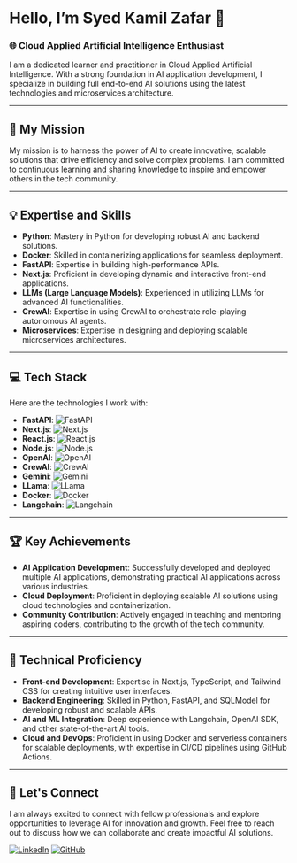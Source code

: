 # Hello, I’m Syed Kamil Zafar 👋

### 🌐 Cloud Applied Artificial Intelligence Enthusiast

I am a dedicated learner and practitioner in Cloud Applied Artificial Intelligence. With a strong foundation in AI application development, I specialize in building full end-to-end AI solutions using the latest technologies and microservices architecture.

---

## 🎯 My Mission

My mission is to harness the power of AI to create innovative, scalable solutions that drive efficiency and solve complex problems. I am committed to continuous learning and sharing knowledge to inspire and empower others in the tech community.

---

## 💡 Expertise and Skills

- **Python**: Mastery in Python for developing robust AI and backend solutions.
- **Docker**: Skilled in containerizing applications for seamless deployment.
- **FastAPI**: Expertise in building high-performance APIs.
- **Next.js**: Proficient in developing dynamic and interactive front-end applications.
- **LLMs (Large Language Models)**: Experienced in utilizing LLMs for advanced AI functionalities.
- **CrewAI**: Expertise in using CrewAI to orchestrate role-playing autonomous AI agents.
- **Microservices**: Expertise in designing and deploying scalable microservices architectures.

---

## 💻 Tech Stack

Here are the technologies I work with:

- **FastAPI**: ![FastAPI](https://img.shields.io/badge/-FastAPI-blue?style=flat&logo=fastapi&logoColor=white)
- **Next.js**: ![Next.js](https://img.shields.io/badge/-Next.js-black?style=flat&logo=next.js&logoColor=white)
- **React.js**: ![React.js](https://img.shields.io/badge/-React.js-blue?style=flat&logo=react&logoColor=white)
- **Node.js**: ![Node.js](https://img.shields.io/badge/-Node.js-green?style=flat&logo=node.js&logoColor=white)
- **OpenAI**: ![OpenAI](https://img.shields.io/badge/-OpenAI-1B1F23?style=flat&logo=openai&logoColor=white)
- **CrewAI**: ![CrewAI](https://img.shields.io/badge/-CrewAI-FF6F00?style=flat&logo=crewai&logoColor=white)
- **Gemini**: ![Gemini](https://img.shields.io/badge/-Gemini-FFD700?style=flat&logo=gemini&logoColor=white)
- **LLama**: ![LLama](https://img.shields.io/badge/-LLama-FF69B4?style=flat&logo=llama&logoColor=white)
- **Docker**: ![Docker](https://img.shields.io/badge/-Docker-2496ED?style=flat&logo=docker&logoColor=white)
- **Langchain**: ![Langchain](https://img.shields.io/badge/-Langchain-FFA500?style=flat&amp;logo=langchain&amp;logoColor=white)

---

## 🏆 Key Achievements

- **AI Application Development**: Successfully developed and deployed multiple AI applications, demonstrating practical AI applications across various industries.
- **Cloud Deployment**: Proficient in deploying scalable AI solutions using cloud technologies and containerization.
- **Community Contribution**: Actively engaged in teaching and mentoring aspiring coders, contributing to the growth of the tech community.

---

## 🔧 Technical Proficiency

- **Front-end Development**: Expertise in Next.js, TypeScript, and Tailwind CSS for creating intuitive user interfaces.
- **Backend Engineering**: Skilled in Python, FastAPI, and SQLModel for developing robust and scalable APIs.
- **AI and ML Integration**: Deep experience with Langchain, OpenAI SDK, and other state-of-the-art AI tools.
- **Cloud and DevOps**: Proficient in using Docker and serverless containers for scalable deployments, with expertise in CI/CD pipelines using GitHub Actions.

---

## 🤝 Let's Connect

I am always excited to connect with fellow professionals and explore opportunities to leverage AI for innovation and growth. Feel free to reach out to discuss how we can collaborate and create impactful AI solutions.

[![LinkedIn](https://img.shields.io/badge/-LinkedIn-blue?style=flat&logo=Linkedin&logoColor=white)](https://www.linkedin.com/in/kamil-zafar)
[![GitHub](https://img.shields.io/badge/-GitHub-black?style=flat&logo=github&logoColor=white)](https://github.com/kamilzafar)
